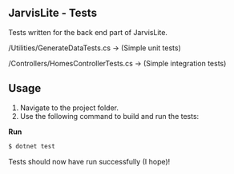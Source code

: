 JarvisLite - Tests
----

Tests written for the back end part of JarvisLite.

/Utilities/GenerateDataTests.cs -> (Simple unit tests)

/Controllers/HomesControllerTests.cs -> (Simple integration tests)


Usage
----

1. Navigate to the project folder.
2. Use the following command to build and run the tests:

**Run**
```bash
$ dotnet test
```

Tests should now have run successfully (I hope)!




